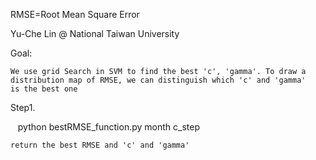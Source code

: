RMSE=Root Mean Square Error

Yu-Che Lin @ National Taiwan University

Goal:

    We use grid Search in SVM to find the best 'c', 'gamma'. To draw a distribution map of RMSE, we can distinguish which 'c' and 'gamma'
    is the best one

Step1. 

    python bestRMSE_function.py month c_step 
    
    return the best RMSE and 'c' and 'gamma'

    
